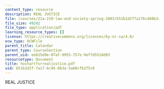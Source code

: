 ```yaml
---
content_type: resource
description: REAL JUSTICE
file: /courses/21a-219-law-and-society-spring-2003/b51b1d2ffa176c460b3a5a68cfb2f5c6_hochartforrealjustice.pdf
file_size: 49242
file_type: application/pdf
learning_resource_types: []
license: https://creativecommons.org/licenses/by-nc-sa/4.0/
ocw_type: OCWFile
parent_title: Calendar
parent_type: CourseSection
parent_uid: ee615d9e-07af-9955-757e-9ef7d5518d93
resourcetype: Document
title: hochartforrealjustice.pdf
uid: b51b1d2f-fa17-6c46-0b3a-5a68cfb2f5c6
---
```

REAL JUSTICE